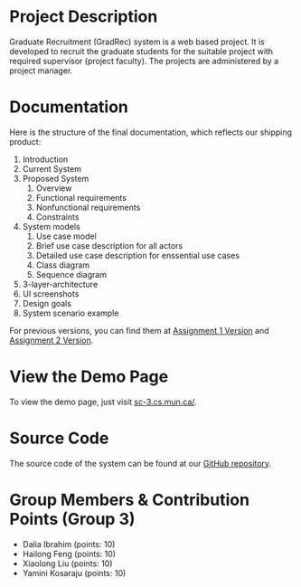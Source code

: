 # Project Description

Graduate Recruitment (GradRec) system is a web based project. It is developed to recruit the graduate students for the suitable project with required supervisor (project faculty). The projects are administered by a project manager.

# Documentation

Here is the structure of the final documentation, which reflects our shipping product: 

1. Introduction
2. Current System
3. Proposed System
   1. Overview
   2. Functional requirements
   3. Nonfunctional requirements
   4. Constraints
4. System models
   1. Use case model
   2. Brief use case description for all actors
   3. Detailed use case description for enssential use cases
   4. Class diagram
   5. Sequence diagram
5. 3-layer-architecture
6. UI screenshots
7. Design goals
8. System scenario example

For previous versions, you can find them at [Assignment 1 Version](https://github.com/n6600shaw/GradRec/tree/master/Documentation/Assignment_1) and [Assignment 2 Version](https://github.com/n6600shaw/GradRec/tree/master/Documentation/Assignment_2).

# View the Demo Page

To view the demo page, just visit [sc-3.cs.mun.ca/](http://sc-3.cs.mun.ca/).

# Source Code

The source code of the system can be found at our [GitHub repository](https://github.com/n6600shaw/GradRec). 

# Group Members & Contribution Points (Group 3)

- Dalia Ibrahim (points: 10)
- Hailong Feng (points: 10)
- Xiaolong Liu (points: 10)
- Yamini Kosaraju (points: 10)
